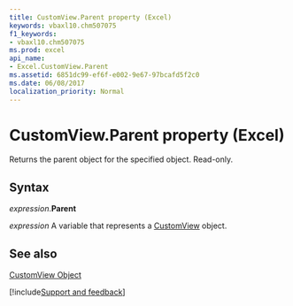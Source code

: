 ```yaml
---
title: CustomView.Parent property (Excel)
keywords: vbaxl10.chm507075
f1_keywords:
- vbaxl10.chm507075
ms.prod: excel
api_name:
- Excel.CustomView.Parent
ms.assetid: 6851dc99-ef6f-e002-9e67-97bcafd5f2c0
ms.date: 06/08/2017
localization_priority: Normal
---
```



# CustomView.Parent property (Excel)

Returns the parent object for the specified object. Read-only.


## Syntax

_expression_.**Parent**

_expression_ A variable that represents a [CustomView](Excel.CustomView.md) object.


## See also


[CustomView Object](Excel.CustomView.md)

[!include[Support and feedback](~/includes/feedback-boilerplate.md)]